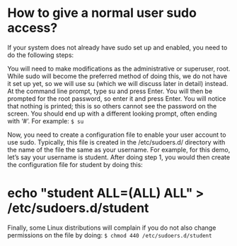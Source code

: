 # How to give a normal user sudo access?

If your system does not already have sudo set up and enabled, you need to do the following steps:

You will need to make modifications as the administrative or superuser, root. While sudo will become the preferred method of doing this, we do not have it set up yet, so we will use su (which we will discuss later in detail) instead. At the command line prompt, type su and press Enter. You will then be prompted for the root password, so enter it and press Enter. You will notice that nothing is printed; this is so others cannot see the password on the screen. You should end up with a different looking prompt, often ending with ‘#’. For example:
`$ su`

Now, you need to create a configuration file to enable your user account to use sudo. Typically, this file is created in the /etc/sudoers.d/ directory with the name of the file the same as your username. For example, for this demo, let’s say your username is student. After doing step 1, you would then create the configuration file for student by doing this:
# echo "student ALL=(ALL) ALL" > /etc/sudoers.d/student
Finally, some Linux distributions will complain if you do not also change permissions on the file by doing:
`$ chmod 440 /etc/sudoers.d/student`
